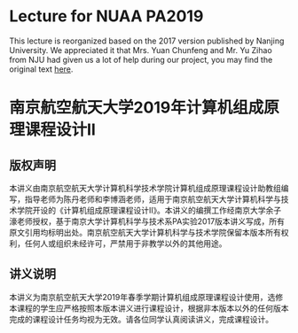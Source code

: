 # Lecture for NUAA PA2019

This lecture is reorganized based on the 2017 version published by Nanjing University. We appreciated it that Mrs. Yuan Chunfeng and Mr. Yu Zihao from NJU  had given us a lot of help during our project, you may find the original text [here](https://nju-ics.gitbooks.io/ics2017-programming-assignment/content/).

# 南京航空航天大学2019年计算机组成原理课程设计II

## 版权声明

本讲义由南京航空航天大学计算机科学技术学院计算机组成原理课程设计助教组编写，指导老师为陈丹老师和李博涵老师，适用于南京航空航天大学计算机科学与技术学院开设的《计算机组成原理课程设计II》。本讲义的编撰工作经南京大学余子濠老师授权，基于南京大学计算机科学与技术系PA实验2017版本讲义写成，所有原文引用均标明出处。南京航空航天大学计算机科学与技术学院保留本版本所有权利，任何人或组织未经许可，严禁用于非教学以外的其他用途。

## 讲义说明

本讲义为南京航空航天大学2019年春季学期计算机组成原理课程设计使用，选修本课程的学生应严格按照本版本讲义进行课程设计，根据非本版本以外的任何版本完成的课程设计任务均视为无效。请各位同学认真阅读讲义，完成课程设计。

